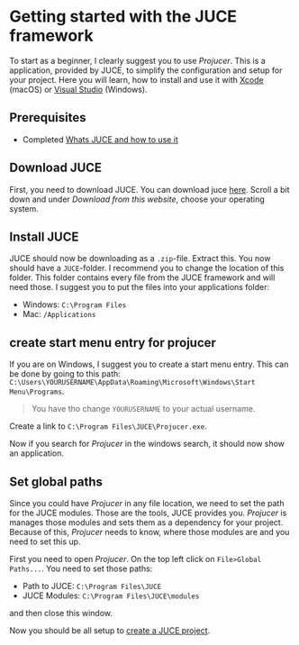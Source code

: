 # Getting started with the JUCE framework
To start as a beginner, I clearly suggest you to use *Projucer*. This is a application, provided by JUCE, to simplify the configuration and setup for your project. Here you will learn, how to install and use it with [Xcode](https://developer.apple.com/xcode/) (macOS) or [Visual Studio](https://visualstudio.microsoft.com/) (Windows).

## Prerequisites
- Completed [Whats JUCE and how to use it](/tutorials/whats_juce_and_how_to_use_it/whats_juce_and_how_to_use_it)

## Download JUCE
First, you need to download JUCE. You can download juce [here](https://juce.com/download/). Scroll a bit down and under *Download from this website*, choose your operating system.

## Install JUCE
JUCE should now be downloading as a `.zip`-file. Extract this. You now should have a `JUCE`-folder. I recommend you to change the location of this folder. This folder contains every file from the JUCE framework and will need those. I suggest you to put the files into your applications folder:

- Windows: `C:\Program Files`
- Mac: `/Applications`

## create start menu entry for projucer
If you are on Windows, I suggest you to create a start menu entry. This can be done by going to this path: `C:\Users\YOURUSERNAME\AppData\Roaming\Microsoft\Windows\Start Menu\Programs`.

>You have tho change `YOURUSERNAME` to your actual username.

Create a link to `C:\Program Files\JUCE\Projucer.exe`.

Now if you search for *Projucer* in the windows search, it should now show an application.

## Set global paths
Since you could have *Projucer* in any file location, we need to set the path for the JUCE modules. Those are the tools, JUCE provides you. *Projucer* is manages those modules and sets them as a dependency for your project. Because of this, *Projucer* needs to know, where those modules are and you need to set this up.

First you need to open *Projucer*. On the top left click on `File>Global Paths...`. You need to set those paths:

- Path to JUCE: `C:\Program Files\JUCE`
- JUCE Modules: `C:\Program Files\JUCE\modules`

and then close this window.


Now you should be all setup to [create a JUCE project](/tutorials/create_a_juce_project/create_a_juce_project).